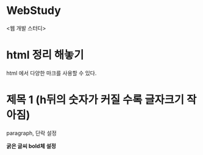 # WebStudy

<웹 개발 스터디>
# html 정리 해놓기 

html 에서 다양한 마크를 사용할 수 있다.
<h1> 제목 1 (h뒤의 숫자가 커질 수록 글자크기 작아짐) </h1>
<p> paragraph, 단락 설정 </p>
<b> 굵은 글씨 bold체 설정 </b>
